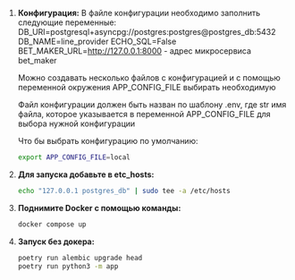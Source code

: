 
1. **Конфигурация:**
    В файле конфигурации необходимо заполнить следующие переменные:
    DB_URI=postgresql+asyncpg://postgres:postgres@postgres_db:5432
    DB_NAME=line_provider
    ECHO_SQL=False
    BET_MAKER_URL=http://127.0.0.1:8000 - адрес микросервиса bet_maker

    Можно создавать несколько файлов с конфигурацией и с помощью
    переменной окружения APP_CONFIG_FILE выбирать необходимую

    Файл конфигурации должен быть назван по шаблону <str>.env, где
    str имя файла, которое указывается в переменной APP_CONFIG_FILE для выбора 
    нужной конфигурации

    Что бы выбрать конфигурацию по умолчанию:
    ```bash
   export APP_CONFIG_FILE=local
   ```


1. **Для запуска добавьте в etc_hosts:**
    ```bash
    echo "127.0.0.1 postgres_db" | sudo tee -a /etc/hosts
    ```


1. **Поднимите Docker с помощью команды:**
   ```bash
   docker compose up
   ```
   

1. **Запуск без докера:**
   ```bash
   poetry run alembic upgrade head 
   poetry run python3 -m app
   ```

